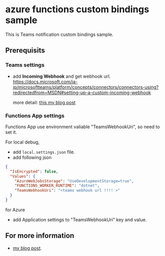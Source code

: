 # azure functions custom bindings sample

This is Teams notification custom bindings sample.

## Prerequisits

### Teams settings

- add **Incoming Webhook** and get webhook url.
  https://docs.microsoft.com/ja-jp/microsoftteams/platform/concepts/connectors/connectors-using?redirectedfrom=MSDN#setting-up-a-custom-incoming-webhook

  more detail: [this my blog post]()

### Functions App settings

Functions App use environment valiable "TeamsWebhookUri", so need to set it.

For local debug, 

- add `local.settings.json` file.
- add following json

```json
{
  "IsEncrypted": false,
  "Values": {
    "AzureWebJobsStorage": "UseDevelopmentStorage=true",
    "FUNCTIONS_WORKER_RUNTIME": "dotnet",
    "TeamsWebhookUri": "<teams webhook url !!!! >"
  }
}
```

for Azure

- add Application settings to "TeamsWebhookUri" key and value.


## For more information

- [my blog post]().